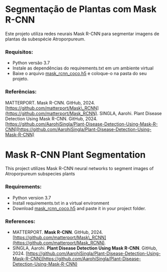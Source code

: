 # Segmentação de Plantas com Mask R-CNN
Este projeto utiliza redes neurais Mask R-CNN para segmentar imagens de plantas da subespécie Atroporpureum.

### Requisitos:
- Python versão 3.7
- Instale as dependências do requirements.txt em um ambiente virtual
- Baixe o arquivo [mask_rcnn_coco.h5](https://github.com/matterport/Mask_RCNN/releases) e coloque-o na pasta do seu projeto. 

### Referências:
MATTERPORT. Mask R-CNN. GitHub, 2024. [https://github.com/matterport/Mask\_RCNN](https://github.com/matterport/Mask_RCNN).
SINGLA, Aarohi. Plant Disease Detection Using Mask R-CNN. GitHub, 2024. [https://github.com/AarohiSingla/Plant-Disease-Detection-Using-Mask-R-CNN](https://github.com/AarohiSingla/Plant-Disease-Detection-Using-Mask-R-CNN)
#
# Mask R-CNN Plant Segmentation
This project utilizes Mask R-CNN neural networks to segment images of Atroporpureum subspecies plants

### Requirements:
- Python version 3.7
- Install requirements.txt in a virtual environment
- Download [mask_rcnn_coco.h5](https://github.com/matterport/Mask_RCNN/releases)  and paste it in your project folder.

### References:
- MATTERPORT. **Mask R-CNN**. GitHub, 2024. [https://github.com/matterport/Mask\_RCNN](https://github.com/matterport/Mask_RCNN).
- SINGLA, Aarohi. **Plant Disease Detection Using Mask R-CNN**. GitHub, 2024. [https://github.com/AarohiSingla/Plant-Disease-Detection-Using-Mask-R-CNN](https://github.com/AarohiSingla/Plant-Disease-Detection-Using-Mask-R-CNN)

